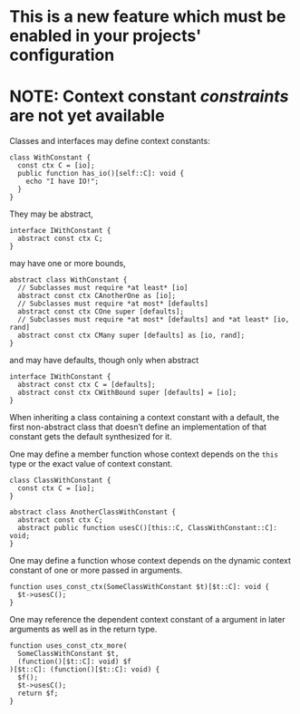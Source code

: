 # This is a new feature which must be enabled in your projects' configuration

# NOTE: Context constant *constraints* are not yet available

Classes and interfaces may define context constants:

```hack
class WithConstant {
  const ctx C = [io];
  public function has_io()[self::C]: void {
    echo "I have IO!";
  }
}
```

They may be abstract,

```hack
interface IWithConstant {
  abstract const ctx C;
}
```

may have one or more bounds,

```hack
abstract class WithConstant {
  // Subclasses must require *at least* [io]  
  abstract const ctx CAnotherOne as [io];   
  // Subclasses must require *at most* [defaults]
  abstract const ctx COne super [defaults]; 
  // Subclasses must require *at most* [defaults] and *at least* [io, rand] 
  abstract const ctx CMany super [defaults] as [io, rand]; 
}
```

and may have defaults, though only when abstract

```hack
interface IWithConstant {
  abstract const ctx C = [defaults];
  abstract const ctx CWithBound super [defaults] = [io];  
}
```

When inheriting a class containing a context constant with a default, the first non-abstract class that doesn’t define an implementation of that constant  gets the default synthesized for it.


One may define a member function whose context depends on the `this` type or the exact value of context constant.

```hack
class ClassWithConstant {
  const ctx C = [io];
}

abstract class AnotherClassWithConstant {
  abstract const ctx C;
  abstract public function usesC()[this::C, ClassWithConstant::C]: void;
}
```

One may define a function whose context depends on the dynamic context constant of one or more passed in arguments.

```hack
function uses_const_ctx(SomeClassWithConstant $t)[$t::C]: void {
  $t->usesC();
}
```

One may reference the dependent context constant of a argument in later arguments as well as in the return type.

```hack
function uses_const_ctx_more(
  SomeClassWithConstant $t,
  (function()[$t::C]: void) $f
)[$t::C]: (function()[$t::C]: void) {
  $f();
  $t->usesC();
  return $f;
}
```